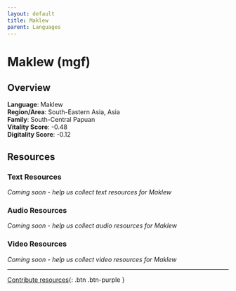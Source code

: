 ```yaml
---
layout: default
title: Maklew
parent: Languages
---
```


# Maklew (mgf)

## Overview

**Language**: Maklew  
**Region/Area**: South-Eastern Asia, Asia  
**Family**: South-Central Papuan  
**Vitality Score**: -0.48  
**Digitality Score**: -0.12  

## Resources

### Text Resources
*Coming soon - help us collect text resources for Maklew*

### Audio Resources
*Coming soon - help us collect audio resources for Maklew*

### Video Resources
*Coming soon - help us collect video resources for Maklew*

---

[Contribute resources](https://fairtrain.github.io/){: .btn .btn-purple }
